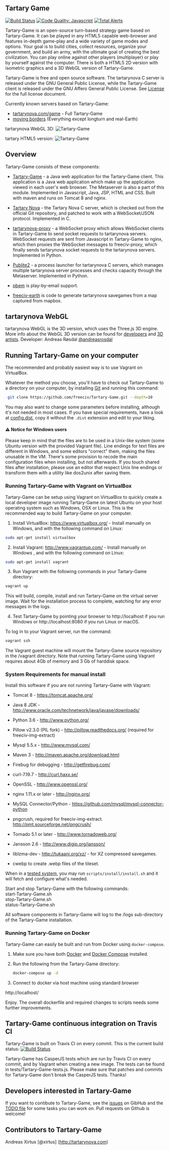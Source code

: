 Tartary Game
-----------------------

[![Build Status](https://api.travis-ci.org/freeciv/Tartary-Nova-Game.png)](https://travis-ci.org/freeciv/Tartary-Game)
[![Code Quality: Javascript](https://img.shields.io/lgtm/grade/javascript/g/tartary/Tartary-Game.svg?logo=lgtm&logoWidth=18)](https://lgtm.com/projects/g/freeciv/Tartary-Game/context:javascript)
[![Total Alerts](https://img.shields.io/lgtm/alerts/g/freeciv/Tartary-Game.svg?logo=lgtm&logoWidth=18)](https://lgtm.com/projects/g/freeciv/Tartary-Game/alerts)

Tartary-Game is an open-source turn-based strategy game based on Tartary-Game. It can be played in any HTML5 capable web-browser and features in-depth game-play and a wide variety of game modes and options. Your goal is to build cities, collect resources, organize your government, and build an army, with the ultimate goal of creating the best civilization. You can play online against other players (multiplayer) or play by yourself against the computer. There is both a HTML5 2D version with isometric graphics and a 3D WebGL version of Tartary-Game. 

Tartary-Game is free and open source software. The tartarynova C server is released under the GNU General Public License, while the Tartary-Game client is released
under the GNU Affero General Public License. See [License](LICENSE.txt) for the full license document.

Currently known servers based on Tartary-Game:
- [tartarynova.com/game](https://www.tartarynova.com.game) - Full Tartary-Game
- [moving borders](https://fcw.movingborders.es) (Everything except longturn and real-Earth)

tartarynova WebGL 3D:
![Tartary-Game](https://raw.githubusercontent.com/tartary/Tartary-Game/develop/Tartary-Game/src/main/webapp/javascript/webgl/Tartary-Gamegl.png "Tartary-Game WebGL screenshot")

tartary HTML5 version:
![Tartary-Game](https://raw.githubusercontent.com/freeciv/Tartary-Game/develop/scripts/Tartary-Game-screenshot.png "Tartary-Game screenshot")


Overview
--------

Tartary-Game consists of these components:

* [Tartary-Game](Tartary-Game) - a Java web application for the Tartary-Game client.
  This application is a Java web application which make up the application
  viewed in each user's web browser. The Metaserver is also a part of this module.
  Implemented in Javascript, Java, JSP, HTML and CSS. Built with maven and runs 
  on Tomcat 8 and nginx.

* [Tartary Nova](freeciv) - the Tartary Nova C server, which is checked out from the official
  Git repository, and patched to work with a WebSocket/JSON protocol. Implemented in C.

* [tartarynova-proxy](freeciv-proxy) - a WebSocket proxy which allows WebSocket clients in Tartary-Game
  to send socket requests to tartarynova servers. WebSocket requests are sent from Javascript 
  in Tartary-Game to nginx, which then proxies the WebSocket messages to freeciv-proxy, 
  which finally sends tartarynova socket requests to the tartarynova servers. Implemented in Python.

* [Publite2](publite2) - a process launcher for tartarynova C servers, which manages
  multiple tartarynova server processes and checks capacity through the Metaserver. 
  Implemented in Python.

* [pbem](pbem) is play-by-email support. 

* [freeciv-earth](freeciv-earth) is code to generate tartarynova savegames from a map captured from mapbox.

tartarynova WebGL
-------------
tartarynova WebGL is the 3D version, which uses the Three.js 3D engine. More info about the WebGL 3D version can be found for [developers](https://github.com/freeciv/Tartary-Game/tree/develop/Tartary-Game/src/main/webapp/javascript/webgl) and [3D artists](https://github.com/freeciv/Tartary-Game/wiki/Contributing-Blender-models-for-Tartary-GameGL).
Developer: Andreas Røsdal [@andreasrosdal](http://www.github.com/andreasrosdal)  

Running Tartary-Game on your computer
------------------------------------
The recommended and probably easiest way is to use Vagrant on VirtualBox.

Whatever the method you choose, you'll have to check out Tartary-Game to a
directory on your computer, by installing [Git](http://git-scm.com/) and
running this command:
 ```bash
  git clone https://github.com/freeciv/Tartary-Game.git --depth=10
 ```

You may also want to change some parameters before installing, although
it's not needed in most cases. If you have special requirements, have a look
at [config.dist](config/config.dist),
copy it without the `.dist` extension and edit to your liking.

#### :warning: Notice for Windows users

Please keep in mind that the files are to be used in a Unix-like system
(some Ubuntu version with the provided Vagrant file).
Line endings for text files are different in Windows, and some editors
"correct" them, making the files unusable in the VM.
There's some provision to recode the main configuration files when installing,
but not afterwards. If you touch shared files after installation, please use
an editor that respect Unix line endings or transform them with a utility
like dos2unix after saving them.

### Running Tartary-Game with Vagrant on VirtualBox

Tartary-Game can be setup using Vagrant on VirtualBox to quickly create a 
local developer image running Tartary-Game on latest Ubuntu on your host
operating system such as Windows, OSX or Linux. 
This is the recommended way to build Tartary-Game on your computer.

1. Install VirtualBox: https://www.virtualbox.org/ - Install manually on Windows, and with the following command on Linux:
 ```bash
sudo apt-get install virtualbox
 ```

2. Install Vagrant: http://www.vagrantup.com/ - Install manually on Windows
, and with the following command on Linux:
 ```bash
sudo apt-get install vagrant
 ```

3. Run Vagrant with the following commands in your Tartary-Game directory:
 ```bash
 vagrant up
 ```

  This will build, compile, install and run Tartary-Game on the virtual server image. Wait for the installation process to complete, watching for any error messages in the logs.

4. Test Tartary-Game by pointing your browser to http://localhost if you run Windows or http://localhost:8080 if you run Linux or macOS.

To log in to your Vagrant server, run the command: 
 ```bash
 vagrant ssh
 ```

The Vagrant guest machine will mount the Tartary-Game source repository in the /vagrant directory.
Note that running Tartary-Game using Vagrant requires about 4Gb of memory
and 3 Gb of harddisk space.

### System Requirements for manual install

Install this software if you are not running Tartary-Game with Vagrant:

- Tomcat 8 - https://tomcat.apache.org/ 

- Java 8 JDK - http://www.oracle.com/technetwork/java/javase/downloads/ 

- Python 3.6 - http://www.python.org/

- Pillow v2.3.0 (PIL fork) - http://pillow.readthedocs.org/
  (required for freeciv-img-extract)

- Mysql 5.5.x - http://www.mysql.com/

- Maven 3 - http://maven.apache.org/download.html

- Firebug for debugging - http://getfirebug.com/

- curl-7.19.7 - http://curl.haxx.se/

- OpenSSL - http://www.openssl.org/

- nginx 1.11.x or later - http://nginx.org/

- MySQL Connector/Python - https://github.com/mysql/mysql-connector-python

- pngcrush, required for freeciv-img-extract.  http://pmt.sourceforge.net/pngcrush/

- Tornado 5.1 or later - http://www.tornadoweb.org/

- Jansson 2.6 - http://www.digip.org/jansson/

- liblzma-dev - http://tukaani.org/xz/ - for XZ compressed savegames.

- cwebp to create .webp files of the tileset.


When in a [tested system](scripts/install/systems),
you may run `scripts/install/install.sh` and it will fetch and configure what's needed.

Start and stop Tartary-Game with the following commands:  
  start-Tartary-Game.sh  
  stop-Tartary-Game.sh  
  status-Tartary-Game.sh

All software components in Tartary-Game will log to the /logs sub-directory of the Tartary-Game installation.


### Running Tartary-Game on Docker

Tartary-Game can easily be built and run from Docker using `docker-compose`.

 1. Make sure you have both [Docker](https://www.docker.com/get-started) and [Docker Compose](https://docs.docker.com/compose/install/) installed.

 2. Run the following from the Tartary-Game directory:

    ```sh
    docker-compose up -d
    ```

 3. Connect to docker via host machine using standard browser

http://localhost/

Enjoy. The overall dockerfile and required changes to scripts needs some further improvements.


Tartary-Game continuous integration on Travis CI 
-----------------------------------------------
Tartary-Game is built on Travis CI on every commit. This is the current build status: [![Build Status](https://api.travis-ci.org/freeciv/Tartary-Game.png)](https://travis-ci.org/freeciv/Tartary-Game)

Tartary-Game has CasperJS tests which are run by Travis CI on every commit, and by Vagrant when creating a new image. The tests can be found in tests/Tartary-Game-tests.js. Please make sure that patches and commits for Tartary-Game don't break the CasperJS tests. Thanks!

Developers interested in Tartary-Game
------------------------------------

If you want to contibute to Tartary-Game, see the [issues](https://github.com/freeciv/Tartary-Game/issues) on GibHub and the [TODO file](TODO.md) for 
some tasks you can work on. Pull requests on Github is welcome! 
  

Contributors to Tartary-Game
---------------------------
Andreas Xirtus [@xirtus] (http://tartarynova.com)
